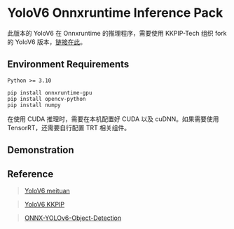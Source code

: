 # YoloV6 Onnxruntime Inference Pack

此版本的 YoloV6 在 Onnxruntime 的推理程序，需要使用 KKPIP-Tech 组织 fork 的 YoloV6 版本，[链接在此](https://github.com/KKPIP-Tech/YOLOv6)。

## Environment Requirements
```
Python >= 3.10

pip install onnxruntime-gpu
pip install opencv-python
pip install numpy
```
在使用 CUDA 推理时，需要在本机配置好 CUDA 以及 cuDNN。如果需要使用 TensorRT，还需要自行配置 TRT 相关组件。

## Demonstration

## Reference

> [YoloV6 meituan](https://github.com/meituan/YOLOv6)

> [YoloV6 KKPIP](https://github.com/KKPIP-Tech/YOLOv6)

> [ONNX-YOLOv6-Object-Detection](https://github.com/ibaiGorordo/ONNX-YOLOv6-Object-Detection)
